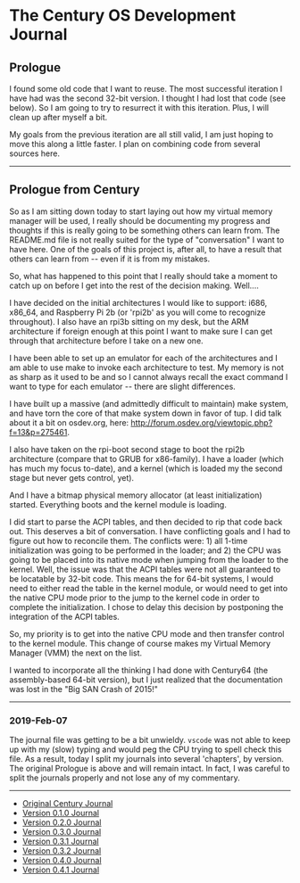 # The Century OS Development Journal

## Prologue

I found some old code that I want to reuse.  The most successful iteration I have had was the second 32-bit version.  I thought I had lost that code (see below).  So I am going to try to resurrect it with this iteration.  Plus, I will clean up after myself a bit.

My goals from the previous iteration are all still valid, I am just hoping to move this along a little faster.  I plan on combining code from several sources here.


---

## Prologue from Century

So as I am sitting down today to start laying out how my virtual memory manager will be used, I really should be documenting my progress and thoughts if this is really going to be something others can learn from.  The README.md file is not really suited for the type of "conversation" I want to have here.  One of the goals of this project is, after all, to have a result that others can learn from -- even if it is from my mistakes.

So, what has happened to this point that I really should take a moment to catch up on before I get into the rest of the decision making.  Well....

I have decided on the initial architectures I would like to support:  i686, x86_64, and Raspberry Pi 2b (or 'rpi2b' as you will come to recognize throughout).  I also have an rpi3b sitting on my desk, but the ARM architecture if foreign enough at this point I want to make sure I can get through that architecture before I take on a new one.

I have been able to set up an emulator for each of the architectures and I am able to use make to invoke each architecture to test.  My memory is not as sharp as it used to be and so I cannot always recall the exact command I want to type for each emulator -- there are slight differences.

I have built up a massive (and admittedly difficult to maintain) make system, and have torn the core of that make system down in favor of tup.  I did talk about it a bit on osdev.org, here: http://forum.osdev.org/viewtopic.php?f=13&p=275461.

I also have taken on the rpi-boot second stage to boot the rpi2b architecture (compare that to GRUB for x86-family).  I have a loader (which has much my focus to-date), and a kernel (which is loaded my the second stage but never gets control, yet).

And I have a bitmap physical memory allocator (at least initialization) started.  Everything boots and the kernel module is loading.

I did start to parse the ACPI tables, and then decided to rip that code back out.  This deserves a bit of conversation.  I have conflicting goals and I had to figure out how to reconcile them.  The conflicts were: 1) all 1-time initialization was going to be performed in the loader; and 2) the CPU was going to be placed into its native mode when jumping from the loader to the kernel.  Well, the issue was that the ACPI tables were not all guaranteed to be locatable by 32-bit code.  This means the for 64-bit systems, I would need to either read the table in the kernel module, or would need to get into the native CPU mode prior to the jump to the kernel code in order to complete the initialization.  I chose to delay this decision by postponing the integration of the ACPI tables.

So, my priority is to get into the native CPU mode and then transfer control to the kernel module.  This change of course makes my Virtual Memory Manager (VMM) the next on the list.

I wanted to incorporate all the thinking I had done with Century64 (the assembly-based 64-bit version), but I just realized that the documentation was lost in the "Big SAN Crash of 2015!"


---

### 2019-Feb-07

The journal file was getting to be a bit unwieldy.  `vscode` was not able to keep up with my (slow) typing and would peg the CPU trying to spell check this file.  As a result, today I split my journals into several 'chapters', by version.  The original Prologue is above and will remain intact.  In fact, I was careful to split the journals properly and not lose any of my commentary.

---

* [Original Century Journal](JOURNAL-century.md)
* [Version 0.1.0 Journal](JOURNAL-v0.1.0.md)
* [Version 0.2.0 Journal](JOURNAL-v0.2.0.md)
* [Version 0.3.0 Journal](JOURNAL-v0.3.0.md)
* [Version 0.3.1 Journal](JOURNAL-v0.3.1.md)
* [Version 0.3.2 Journal](JOURNAL-v0.3.2.md)
* [Version 0.4.0 Journal](JOURNAL-v0.4.0.md)
* [Version 0.4.1 Journal](JOURNAL-v0.4.1.md)
